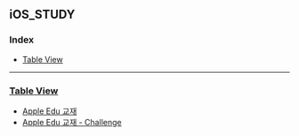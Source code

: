 ## iOS_STUDY

### Index
- [Table View](#Table-View)

---
### [**Table View**](https://github.com/HyunSikWon/iOS_STUDY/tree/master/TableView)
   - [Apple Edu 교재 ](https://github.com/HyunSikWon/iOS_STUDY/tree/master/TableView/EmoijDictionary/EmoijDictionary)
   - [Apple Edu 교재 - Challenge ](https://github.com/HyunSikWon/iOS_STUDY/tree/master/TableView/EmojiDictionary-Challenge/EmojiDictionary-Challenge)

   

